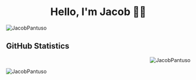 <h1 align="center"fds>Hello, I'm Jacob 👋🏼</h1>
<img src="https://i.imgur.com/TIThteo.png" alt="JacobPantuso" style='border: 20px'/>
<h2>GitHub Statistics</h2>
<p>&nbsp;<img align="right" src="https://github-readme-stats.vercel.app/api?username=JacobPantuso&show_icons=true&locale=en&theme=dark" alt="JacobPantuso" /></p>
<img align="left" src="https://github-readme-stats.vercel.app/api/top-langs?username=JacobPantuso&show_icons=true&locale=en&layout=compact&theme=dark&hide-border=true" alt="JacobPantuso" />

